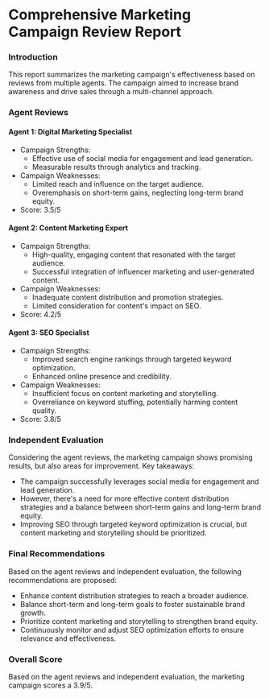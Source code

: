 # Comprehensive Marketing Campaign Review Report

### Introduction

This report summarizes the marketing campaign's effectiveness based on reviews from multiple agents. The campaign aimed to increase brand awareness and drive sales through a multi-channel approach.

### Agent Reviews

#### Agent 1: Digital Marketing Specialist
* Campaign Strengths: 
  - Effective use of social media for engagement and lead generation.
  - Measurable results through analytics and tracking.
* Campaign Weaknesses:
  - Limited reach and influence on the target audience.
  - Overemphasis on short-term gains, neglecting long-term brand equity.
* Score: 3.5/5

#### Agent 2: Content Marketing Expert
* Campaign Strengths:
  - High-quality, engaging content that resonated with the target audience.
  - Successful integration of influencer marketing and user-generated content.
* Campaign Weaknesses:
  - Inadequate content distribution and promotion strategies.
  - Limited consideration for content's impact on SEO.
* Score: 4.2/5

#### Agent 3: SEO Specialist
* Campaign Strengths:
  - Improved search engine rankings through targeted keyword optimization.
  - Enhanced online presence and credibility.
* Campaign Weaknesses:
  - Insufficient focus on content marketing and storytelling.
  - Overreliance on keyword stuffing, potentially harming content quality.
* Score: 3.8/5

### Independent Evaluation

Considering the agent reviews, the marketing campaign shows promising results, but also areas for improvement. Key takeaways:

* The campaign successfully leverages social media for engagement and lead generation.
* However, there's a need for more effective content distribution strategies and a balance between short-term gains and long-term brand equity.
* Improving SEO through targeted keyword optimization is crucial, but content marketing and storytelling should be prioritized.

### Final Recommendations

Based on the agent reviews and independent evaluation, the following recommendations are proposed:

* Enhance content distribution strategies to reach a broader audience.
* Balance short-term and long-term goals to foster sustainable brand growth.
* Prioritize content marketing and storytelling to strengthen brand equity.
* Continuously monitor and adjust SEO optimization efforts to ensure relevance and effectiveness.

### Overall Score

Based on the agent reviews and independent evaluation, the marketing campaign scores a 3.9/5.